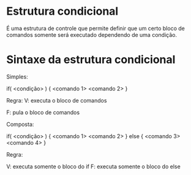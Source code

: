 #  Estrutura condicional
 É uma estrutura de controle que permite definir que um certo bloco de comandos somente será executado dependendo de uma condição.
  
# Sintaxe da estrutura condicional

Simples: 

  if( <condição> ) {
 <comando 1>
 <comando 2>
 }
 
Regra:
 V: executa o bloco de comandos
 
 F: pula o bloco de comandos

 
 Composta:
 
 if( <condição> ) {
 <comando 1>
 <comando 2>
 }
 else {
 <comando 3>
 <comando 4>
 }

Regra:

V: executa somente o bloco do if
F: executa somente o bloco do else

